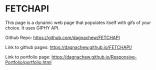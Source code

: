 # FETCHAPI

This page is a dynamic web page that populates itself with gifs of your choice. It uses GIPHY API.

Github Repo: https://github.com/dagnachew/FETCHAPI

Link to github pages: https://dagnachew.github.io/FETCHAPI/

Link to portfolio page: https://dagnachew.github.io/Responsive-Portfolio/portfolio.html
